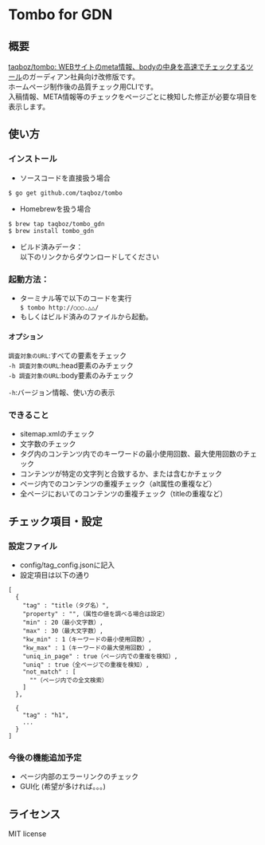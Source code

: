 # Tombo for GDN
## 概要
[taqboz/tombo: WEBサイトのmeta情報、bodyの中身を高速でチェックするツール](https://github.com/taqboz/tombo/)のガーディアン社員向け改修版です。<br>
ホームページ制作後の品質チェック用CLIです。<br>
入稿情報、META情報等のチェックをページごとに検知した修正が必要な項目を表示します。


## 使い方
### インストール
* ソースコードを直接扱う場合
````
$ go get github.com/taqboz/tombo
````
* Homebrewを扱う場合
````
$ brew tap taqboz/tombo_gdn
$ brew install tombo_gdn
````
* ビルド済みデータ：<br>以下のリンクからダウンロードしてください 

### 起動方法：
* ターミナル等で以下のコードを実行 <br>
``$ tombo http://○○○.△△/``<br>
* もしくはビルド済みのファイルから起動。

#### オプション
`調査対象のURL`:すべての要素をチェック<br>
`-h 調査対象のURL`:head要素のみチェック<br>
`-b 調査対象のURL`:body要素のみチェック<br>

`-h`:バージョン情報、使い方の表示

### できること
* sitemap.xmlのチェック
* 文字数のチェック
* タグ内のコンテンツ内でのキーワードの最小使用回数、最大使用回数のチェック
* コンテンツが特定の文字列と合致するか、または含むかチェック
* ページ内でのコンテンツの重複チェック（alt属性の重複など）
* 全ページにおいてのコンテンツの重複チェック（titleの重複など）

## チェック項目・設定
### 設定ファイル
* config/tag_config.jsonに記入<br>
* 設定項目は以下の通り
```
[
  {
    "tag" : "title（タグ名）",
    "property" : "",（属性の値を調べる場合は設定）
    "min" : 20（最小文字数）,
    "max" : 30（最大文字数）,
    "kw_min" : 1（キーワードの最小使用回数）,
    "kw_max" : 1（キーワードの最大使用回数）,
    "uniq_in_page" : true（ページ内での重複を検知）,
    "uniq" : true（全ページでの重複を検知）,
    "not_match" : [
      ""（ページ内での全文検索）
    ]
  },
  
  {
    "tag" : "h1",
    ...
  }
]  
```

### 今後の機能追加予定
* ページ内部のエラーリンクのチェック
* GUI化 (希望が多ければ。。。)

## ライセンス
MIT license
